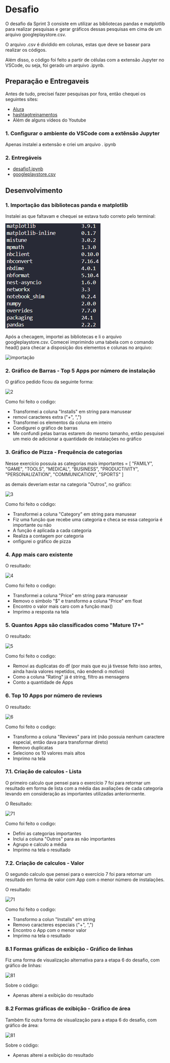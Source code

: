 # Desafio

O desafio da Sprint 3 consiste em utilizar as bibliotecas pandas e matplotlib para realizar pesquisas e gerar gráficos dessas pesquisas em cima de um arquivo googleplaystore.csv.

O arquivo .csv é dividido em colunas, estas que deve se basear para realizar os códigos.

Além disso, o código foi feito a partir de células com a extensão Jupyter no VSCode, ou seja, foi gerado um arquivo .ipynb.

## Preparação e Entregaveis
Antes de tudo, precisei fazer pesquisas por fora, então chequei os seguintes sites:

- [Alura](https://www.alura.com.br/artigos/python?srsltid=AfmBOopQVSo8arQA0Lw52O6gkWo97nRZQvgjNex2_mMUIAzIuQEatAlW)
- [hashtagtreinamentos](https://www.hashtagtreinamentos.com)
- Além de alguns vídeos do Youtube

### 1. Configurar o ambiente do VSCode com a extênsão Jupyter
Apenas instalei a extensão e criei um arquivo . ipynb

### 2. Entregáveis
- [desafio1.ipynb](/Sprint3/Desafio/desafio1.ipynb)
- [googleplaystore.csv](/Sprint3/Desafio/googleplaystore.csv)

## Desenvolvimento

### 1. Importação das bibliotecas panda e matplotlib

Instalei as que faltavam e chequei se estava tudo correto pelo terminal:

![checagem](/Sprint3/Evidências/Desafio/bibliotecas.png)

Após a checagem, importei as bibliotecas e li o arquivo googleplaystore.csv. Comecei imprimindo uma tabela com o comando head() para checar a disposição dos elementos e colunas no arquivo:

![importação](/Sprint3/Evidências/Desafio/re0.png)

### 2. Gráfico de Barras - Top 5 Apps por número de instalação

O gráfico pedido ficou da seguinte forma:

![2](/Sprint3/Evidências/Desafio/re1.png)

Como foi feito o codigo:
- Transformei a coluna "Installs" em string para manusear
- removi caracteres extra ("+", ",")
- Transformei os elementos da coluna em inteiro
- Condigurei o gráfico de barras
- Me confundi pelas barras estarem do mesmo tamanho, então pesquisei um meio de adicionar a quantidade de instalações no gráfico

### 3. Gráfico de Pizza - Frequência de categorias

Nesse exercício possuia as categorias mais importantes = 
[
    "FAMILY", "GAME", "TOOLS", "MEDICAL", "BUSINESS", "PRODUCTIVITY", "PERSONALIZATION", "COMMUNICATION", "SPORTS" 
]

as demais deveriam estar na categoria "Outros", no gráfico:

![3](/Sprint3/Evidências/Desafio/re2.png)

Como foi feito o código:
- Transformei a coluna "Category" em string para manusear
- Fiz uma função que recebe uma categoria e checa se essa categoria é importante ou não
- A função é aplicada a cada categoria
- Realiza a contagem por categoria
- onfigurei o gráfico de pizza

### 4. App mais caro existente

O resultado:

![4](/Sprint3/Evidências/Desafio/re4.png)

Como foi feito o codigo:
- Transformei a coluna "Price" em string para manusear
- Removo o simbolo "$" e transformo a coluna "Price" em float
- Encontro o valor mais caro com a função max()
- Imprimo a resposta na tela

### 5. Quantos Apps são classificados como "Mature 17+"

O resultado:

![5](/Sprint3/Evidências/Desafio/re5.png)

Como foi feito o codigo:
- Removi as duplicatas do df (por mais que eu já tivesse feito isso antes, ainda havia valores repetidos, não endendi o motivo)
- Como a coluna "Rating" já é string, filtro as mensagens
- Conto a quantidade de Apps

### 6. Top 10 Apps por número de reviews

O resultado:

![6](/Sprint3/Evidências/Desafio/re6.png)

Como foi feito o codigo:
- Transformo a coluna "Reviews" para int (não possuia nenhum caractere especial, então dava para transformar direto)
- Removo duplicatas
- Seleciono os 10 valores mais altos
- Imprimo na tela

### 7.1. Criação de calculos - Lista

O primeiro calculo que pensei para o exercício 7 foi para retornar um resultado em forma de lista com a média das avaliações de cada categoria levando em consideração as importantes utilizadas
anteriormente.

O Resultado: 

![71](/Sprint3/Evidências/Desafio/re71.png)

Como foi feito o codigo:
- Defini as categorias importantes
- Inclui a coluna "Outros" para as não importantes
- Agrupo e calculo a média
- Imprimo na tela o resultado

### 7.2. Criação de calculos - Valor

O segundo calculo que pensei para o exercício 7 foi para retornar um resultado em forma de valor com App com o menor número de instalações.

O resultado: 

![71](/Sprint3/Evidências/Desafio/re72.png)

Como foi feito o codigo:
- Transformo a colun "Installs" em string
- Removo caracteres especiais ("+", ",")
- Encontro o App com o menor valor
- Imprimo na tela o resultado

### 8.1 Formas gráficas de exibição - Gráfico de linhas

Fiz uma forma de visualização alternativa para a etapa 6 do desafio, com gráfico de linhas:

![81](/Sprint3/Evidências/Desafio/re81.png)

Sobre o código:
- Apenas alterei a exibição do resultado

### 8.2 Formas gráficas de exibição - Gráfico de área

Também fiz outra forma de visualização para a etapa 6 do desafio, com gráfico de área:

![81](/Sprint3/Evidências/Desafio/re82.png)

Sobre o código:
- Apenas alterei a exibição do resultado